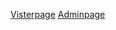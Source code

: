 <a href="https://mikast14.github.io/Moekoes-Mangos/">Visterpage</a>
<a href="https://mikast14.github.io/Moekoes-Mangos/admin/admin.html">Adminpage</a>
